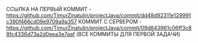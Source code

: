 ССЫЛКА НА ПЕРВЫЙ КОММИТ - https://github.com/TimurZinatulin/projectJava/commit/dd48d92311e129991c390f466cd09e9709a9a357
КОММИТ С СЕРВЕРОМ - https://github.com/TimurZinatulin/projectJava/commit/09d843961c06ff3c88fc4336d73a2d0eea3e7aaf
(ВСЕ КОММИТЫ ДЛЯ ПЕРВОЙ ЗАДАЧИ)
